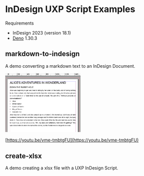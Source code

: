 
# InDesign UXP Script Examples

Requirements

- InDesign 2023 (version 18.1)
- [Deno](https://deno.land/) 1.30.3


## markdown-to-indesign

A demo converting a markdown text to an InDesign Document.

<img src="https://github.com/mindboard/indesign-uxp-script-examples/blob/main/markdown-to-indesign/md2ind.jpg" width="240" />

[https://youtu.be/vme-tmbtgFU](https://youtu.be/vme-tmbtgFU)


## create-xlsx

A demo creating a xlsx file with a UXP InDesign Script.
